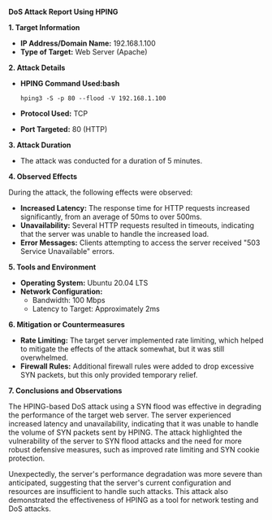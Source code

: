 **DoS Attack Report Using HPING**

**1. Target Information**

- **IP Address/Domain Name:** 192.168.1.100
- **Type of Target:** Web Server (Apache)

**2. Attack Details**

- **HPING Command Used:bash**
    
    `hping3 -S -p 80 --flood -V 192.168.1.100`
    
- **Protocol Used:** TCP
- **Port Targeted:** 80 (HTTP)

**3. Attack Duration**

- The attack was conducted for a duration of 5 minutes.

**4. Observed Effects**

During the attack, the following effects were observed:

- **Increased Latency:** The response time for HTTP requests increased significantly, from an average of 50ms to over 500ms.
- **Unavailability:** Several HTTP requests resulted in timeouts, indicating that the server was unable to handle the increased load.
- **Error Messages:** Clients attempting to access the server received "503 Service Unavailable" errors.

**5. Tools and Environment**

- **Operating System:** Ubuntu 20.04 LTS
- **Network Configuration:**
    - Bandwidth: 100 Mbps
    - Latency to Target: Approximately 2ms

**6. Mitigation or Countermeasures**

- **Rate Limiting:** The target server implemented rate limiting, which helped to mitigate the effects of the attack somewhat, but it was still overwhelmed.
- **Firewall Rules:** Additional firewall rules were added to drop excessive SYN packets, but this only provided temporary relief.

**7. Conclusions and Observations**

The HPING-based DoS attack using a SYN flood was effective in degrading the performance of the target web server. The server experienced increased latency and unavailability, indicating that it was unable to handle the volume of SYN packets sent by HPING. The attack highlighted the vulnerability of the server to SYN flood attacks and the need for more robust defensive measures, such as improved rate limiting and SYN cookie protection.

Unexpectedly, the server's performance degradation was more severe than anticipated, suggesting that the server's current configuration and resources are insufficient to handle such attacks. This attack also demonstrated the effectiveness of HPING as a tool for network testing and DoS attacks.
